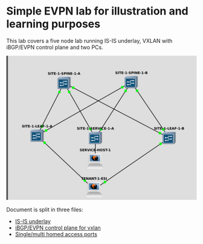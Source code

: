 # Simple EVPN lab for illustration and learning purposes #

This lab covers a five node lab running IS-IS underlay, VXLAN with iBGP/EVPN control plane and two PCs.

![Topology diagram](./lab_topology.jpg "Lab topology")

Document is split in three files:

* [IS-IS underlay](https://github.com/vsi-fi/network-stuff/blob/main/evpn/is-is-underlay.md)
* [iBGP/EVPN control plane for vxlan](https://github.com/vsi-fi/network-stuff/blob/main/evpn/ibgp-overlay.md)
* [Single/multi homed access ports](https://github.com/vsi-fi/network-stuff/blob/main/evpn/evpn-access.md)
